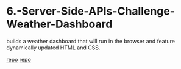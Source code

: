 # 6.-Server-Side-APIs-Challenge-Weather-Dashboard
builds a weather dashboard that will run in the browser and feature dynamically updated HTML and CSS.

[repo](https://github.com/InaWise/6.-Server-Side-APIs-Challenge-Weather-Dashboard)
[repo](https://inawise.github.io/6.-Server-Side-APIs-Challenge-Weather-Dashboard/)
